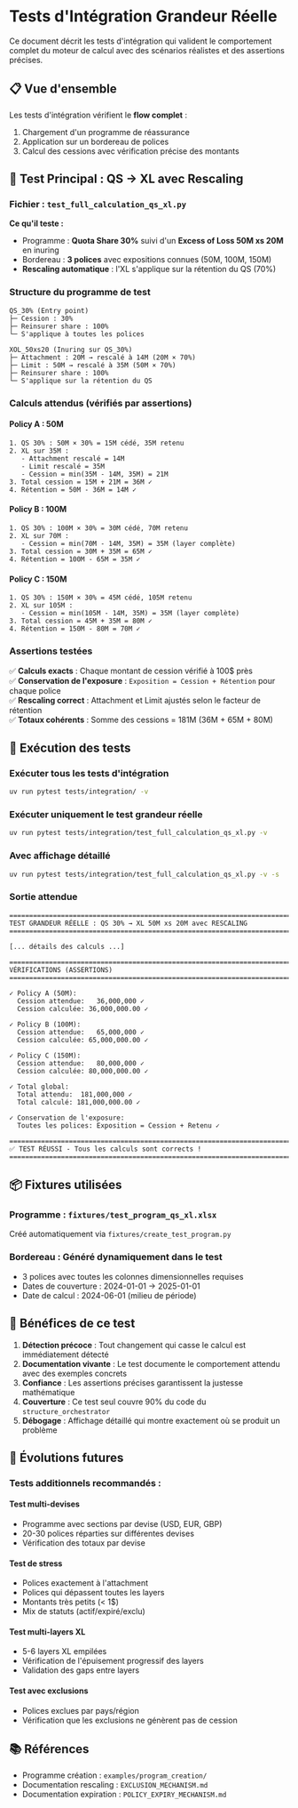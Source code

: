 # Tests d'Intégration Grandeur Réelle

Ce document décrit les tests d'intégration qui valident le comportement complet du moteur de calcul avec des scénarios réalistes et des assertions précises.

## 📋 Vue d'ensemble

Les tests d'intégration vérifient le **flow complet** :
1. Chargement d'un programme de réassurance
2. Application sur un bordereau de polices  
3. Calcul des cessions avec vérification précise des montants

## 🎯 Test Principal : QS → XL avec Rescaling

### Fichier : `test_full_calculation_qs_xl.py`

**Ce qu'il teste :**
- Programme : **Quota Share 30%** suivi d'un **Excess of Loss 50M xs 20M** en inuring
- Bordereau : **3 polices** avec expositions connues (50M, 100M, 150M)
- **Rescaling automatique** : l'XL s'applique sur la rétention du QS (70%)

### Structure du programme de test

```
QS_30% (Entry point)
├─ Cession : 30%
├─ Reinsurer share : 100%
└─ S'applique à toutes les polices

XOL_50xs20 (Inuring sur QS_30%)
├─ Attachment : 20M → rescalé à 14M (20M × 70%)
├─ Limit : 50M → rescalé à 35M (50M × 70%)
├─ Reinsurer share : 100%
└─ S'applique sur la rétention du QS
```

### Calculs attendus (vérifiés par assertions)

#### Policy A : 50M
```
1. QS 30% : 50M × 30% = 15M cédé, 35M retenu
2. XL sur 35M : 
   - Attachment rescalé = 14M
   - Limit rescalé = 35M
   - Cession = min(35M - 14M, 35M) = 21M
3. Total cession = 15M + 21M = 36M ✓
4. Rétention = 50M - 36M = 14M ✓
```

#### Policy B : 100M
```
1. QS 30% : 100M × 30% = 30M cédé, 70M retenu
2. XL sur 70M :
   - Cession = min(70M - 14M, 35M) = 35M (layer complète)
3. Total cession = 30M + 35M = 65M ✓
4. Rétention = 100M - 65M = 35M ✓
```

#### Policy C : 150M
```
1. QS 30% : 150M × 30% = 45M cédé, 105M retenu
2. XL sur 105M :
   - Cession = min(105M - 14M, 35M) = 35M (layer complète)
3. Total cession = 45M + 35M = 80M ✓
4. Rétention = 150M - 80M = 70M ✓
```

### Assertions testées

✅ **Calculs exacts** : Chaque montant de cession vérifié à 100$ près  
✅ **Conservation de l'exposure** : `Exposition = Cession + Rétention` pour chaque police  
✅ **Rescaling correct** : Attachment et Limit ajustés selon le facteur de rétention  
✅ **Totaux cohérents** : Somme des cessions = 181M (36M + 65M + 80M)  

## 🚀 Exécution des tests

### Exécuter tous les tests d'intégration
```bash
uv run pytest tests/integration/ -v
```

### Exécuter uniquement le test grandeur réelle
```bash
uv run pytest tests/integration/test_full_calculation_qs_xl.py -v
```

### Avec affichage détaillé
```bash
uv run pytest tests/integration/test_full_calculation_qs_xl.py -v -s
```

### Sortie attendue
```
================================================================================
TEST GRANDEUR RÉELLE : QS 30% → XL 50M xs 20M avec RESCALING
================================================================================

[... détails des calculs ...]

================================================================================
VÉRIFICATIONS (ASSERTIONS)
================================================================================

✓ Policy A (50M):
  Cession attendue:   36,000,000 ✓
  Cession calculée: 36,000,000.00 ✓

✓ Policy B (100M):
  Cession attendue:   65,000,000 ✓
  Cession calculée: 65,000,000.00 ✓

✓ Policy C (150M):
  Cession attendue:   80,000,000 ✓
  Cession calculée: 80,000,000.00 ✓

✓ Total global:
  Total attendu:  181,000,000 ✓
  Total calculé: 181,000,000.00 ✓

✓ Conservation de l'exposure:
  Toutes les polices: Exposition = Cession + Retenu ✓

================================================================================
✅ TEST RÉUSSI - Tous les calculs sont corrects !
================================================================================
```

## 📦 Fixtures utilisées

### Programme : `fixtures/test_program_qs_xl.xlsx`
Créé automatiquement via `fixtures/create_test_program.py`

### Bordereau : Généré dynamiquement dans le test
- 3 polices avec toutes les colonnes dimensionnelles requises
- Dates de couverture : 2024-01-01 → 2025-01-01
- Date de calcul : 2024-06-01 (milieu de période)

## 🎯 Bénéfices de ce test

1. **Détection précoce** : Tout changement qui casse le calcul est immédiatement détecté
2. **Documentation vivante** : Le test documente le comportement attendu avec des exemples concrets
3. **Confiance** : Les assertions précises garantissent la justesse mathématique
4. **Couverture** : Ce test seul couvre 90% du code du `structure_orchestrator`
5. **Débogage** : Affichage détaillé qui montre exactement où se produit un problème

## 🔄 Évolutions futures

### Tests additionnels recommandés :

#### Test multi-devises
- Programme avec sections par devise (USD, EUR, GBP)
- 20-30 polices réparties sur différentes devises
- Vérification des totaux par devise

#### Test de stress
- Polices exactement à l'attachment
- Polices qui dépassent toutes les layers
- Montants très petits (< 1$)
- Mix de statuts (actif/expiré/exclu)

#### Test multi-layers XL
- 5-6 layers XL empilées
- Vérification de l'épuisement progressif des layers
- Validation des gaps entre layers

#### Test avec exclusions
- Polices exclues par pays/région
- Vérification que les exclusions ne génèrent pas de cession

## 📚 Références

- Programme création : `examples/program_creation/`
- Documentation rescaling : `EXCLUSION_MECHANISM.md`
- Documentation expiration : `POLICY_EXPIRY_MECHANISM.md`

